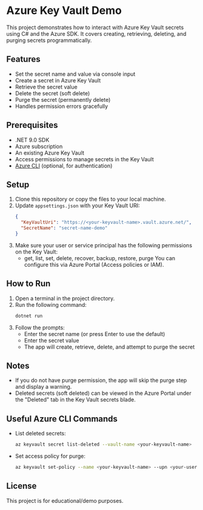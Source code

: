 # Azure Key Vault Demo

This project demonstrates how to interact with Azure Key Vault secrets using C# and the Azure SDK. It covers creating, retrieving, deleting, and purging secrets programmatically.

## Features
- Set the secret name and value via console input
- Create a secret in Azure Key Vault
- Retrieve the secret value
- Delete the secret (soft delete)
- Purge the secret (permanently delete)
- Handles permission errors gracefully

## Prerequisites
- .NET 9.0 SDK
- Azure subscription
- An existing Azure Key Vault
- Access permissions to manage secrets in the Key Vault
- [Azure CLI](https://docs.microsoft.com/en-us/cli/azure/install-azure-cli) (optional, for authentication)

## Setup
1. Clone this repository or copy the files to your local machine.
2. Update `appsettings.json` with your Key Vault URI:
   ```json
   {
     "KeyVaultUri": "https://<your-keyvault-name>.vault.azure.net/",
     "SecretName": "secret-name-demo"
   }
   ```
3. Make sure your user or service principal has the following permissions on the Key Vault:
   - get, list, set, delete, recover, backup, restore, purge
   You can configure this via Azure Portal (Access policies or IAM).

## How to Run
1. Open a terminal in the project directory.
2. Run the following command:
   ```sh
   dotnet run
   ```
3. Follow the prompts:
   - Enter the secret name (or press Enter to use the default)
   - Enter the secret value
   - The app will create, retrieve, delete, and attempt to purge the secret

## Notes
- If you do not have purge permission, the app will skip the purge step and display a warning.
- Deleted secrets (soft deleted) can be viewed in the Azure Portal under the "Deleted" tab in the Key Vault secrets blade.

## Useful Azure CLI Commands
- List deleted secrets:
  ```sh
  az keyvault secret list-deleted --vault-name <your-keyvault-name>
  ```
- Set access policy for purge:
  ```sh
  az keyvault set-policy --name <your-keyvault-name> --upn <your-user-email> --secret-permissions get list set delete recover backup restore purge
  ```

## License
This project is for educational/demo purposes.
